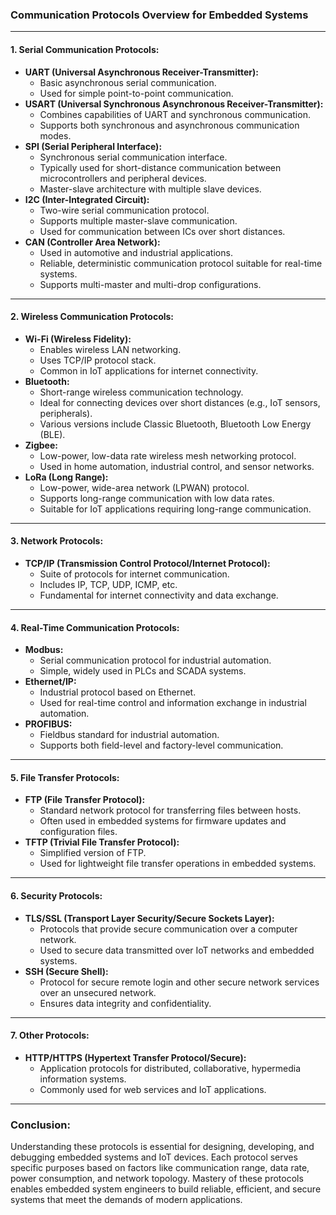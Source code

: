 ### Communication Protocols Overview for Embedded Systems
------------------------------------------------------------------------------------


#### 1\. **Serial Communication Protocols:**

-   **UART (Universal Asynchronous Receiver-Transmitter):**
    -   Basic asynchronous serial communication.
    -   Used for simple point-to-point communication.
-   **USART (Universal Synchronous Asynchronous Receiver-Transmitter):**
    -   Combines capabilities of UART and synchronous communication.
    -   Supports both synchronous and asynchronous communication modes.
-   **SPI (Serial Peripheral Interface):**
    -   Synchronous serial communication interface.
    -   Typically used for short-distance communication between microcontrollers and peripheral devices.
    -   Master-slave architecture with multiple slave devices.
-   **I2C (Inter-Integrated Circuit):**
    -   Two-wire serial communication protocol.
    -   Supports multiple master-slave communication.
    -   Used for communication between ICs over short distances.
-   **CAN (Controller Area Network):**
    -   Used in automotive and industrial applications.
    -   Reliable, deterministic communication protocol suitable for real-time systems.
    -   Supports multi-master and multi-drop configurations.



------------------------------------------------------------------------------------------------------
#### 2\. **Wireless Communication Protocols:**

-   **Wi-Fi (Wireless Fidelity):**
    -   Enables wireless LAN networking.
    -   Uses TCP/IP protocol stack.
    -   Common in IoT applications for internet connectivity.
-   **Bluetooth:**
    -   Short-range wireless communication technology.
    -   Ideal for connecting devices over short distances (e.g., IoT sensors, peripherals).
    -   Various versions include Classic Bluetooth, Bluetooth Low Energy (BLE).
-   **Zigbee:**
    -   Low-power, low-data rate wireless mesh networking protocol.
    -   Used in home automation, industrial control, and sensor networks.
-   **LoRa (Long Range):**
    -   Low-power, wide-area network (LPWAN) protocol.
    -   Supports long-range communication with low data rates.
    -   Suitable for IoT applications requiring long-range communication.



-------------------------------------------------------------------------------------------------------
#### 3\. **Network Protocols:**

-   **TCP/IP (Transmission Control Protocol/Internet Protocol):**
    -   Suite of protocols for internet communication.
    -   Includes IP, TCP, UDP, ICMP, etc.
    -   Fundamental for internet connectivity and data exchange.



------------------------------------------------------------------------------------------------------------
#### 4\. **Real-Time Communication Protocols:**

-   **Modbus:**
    -   Serial communication protocol for industrial automation.
    -   Simple, widely used in PLCs and SCADA systems.
-   **Ethernet/IP:**
    -   Industrial protocol based on Ethernet.
    -   Used for real-time control and information exchange in industrial automation.
-   **PROFIBUS:**
    -   Fieldbus standard for industrial automation.
    -   Supports both field-level and factory-level communication.



------------------------------------------------------------------------------------------------------------
#### 5\. **File Transfer Protocols:**

-   **FTP (File Transfer Protocol):**
    -   Standard network protocol for transferring files between hosts.
    -   Often used in embedded systems for firmware updates and configuration files.
-   **TFTP (Trivial File Transfer Protocol):**
    -   Simplified version of FTP.
    -   Used for lightweight file transfer operations in embedded systems.



------------------------------------------------------------------------------------------------------------
#### 6\. **Security Protocols:**

-   **TLS/SSL (Transport Layer Security/Secure Sockets Layer):**
    -   Protocols that provide secure communication over a computer network.
    -   Used to secure data transmitted over IoT networks and embedded systems.
-   **SSH (Secure Shell):**
    -   Protocol for secure remote login and other secure network services over an unsecured network.
    -   Ensures data integrity and confidentiality.



------------------------------------------------------------------------------------------------------------
#### 7\. **Other Protocols:**

-   **HTTP/HTTPS (Hypertext Transfer Protocol/Secure):**
    -   Application protocols for distributed, collaborative, hypermedia information systems.
    -   Commonly used for web services and IoT applications.



------------------------------------------------------------------------------------------------------------
### Conclusion:

Understanding these protocols is essential for designing, developing, and debugging embedded systems and IoT devices. Each protocol serves specific purposes based on factors like communication range, data rate, power consumption, and network topology. Mastery of these protocols enables embedded system engineers to build reliable, efficient, and secure systems that meet the demands of modern applications.
